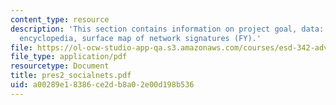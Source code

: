 ```yaml
---
content_type: resource
description: 'This section contains information on project goal, data: wikipedia online
  encyclopedia, surface map of network signatures (FY).'
file: https://ol-ocw-studio-app-qa.s3.amazonaws.com/courses/esd-342-advanced-system-architecture-spring-2006/a00289e18386ce2db8a02e00d198b536_pres2_socialnets.pdf
file_type: application/pdf
resourcetype: Document
title: pres2_socialnets.pdf
uid: a00289e1-8386-ce2d-b8a0-2e00d198b536
---
```

